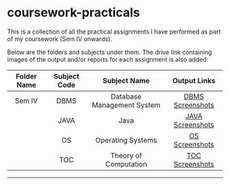 # coursework-practicals

This is a collection of all the practical assignments I have performed as part of my coursework (Sem IV onwards).

Below are the folders and subjects under them. The drive link containing images of the output and/or reports for each assignment is also added:

| Folder Name  | Subject Code |        Subject Name        |                                               Output Links                                               |
|:------------:|:------------:|:--------------------------:|:--------------------------------------------------------------------------------------------------------:|
|    Sem IV    |     DBMS     | Database Management System | [DBMS Screenshots](https://drive.google.com/drive/folders/1mjLP6pveUa13BDOIMsQmJpPhnV888NVB?usp=sharing) |
|              |     JAVA     |            Java            | [JAVA Screenshots](https://drive.google.com/drive/folders/1kc9tA7IoI6-6UlGN2Wi-UQbsNXfZv_de?usp=sharing) |
|              |      OS      |      Operating Systems     | [OS Screenshots](https://drive.google.com/drive/folders/18g3nHgKCU_Lsybproq88wRPItks2vOxr?usp=sharing)   |
|              |      TOC     |    Theory of Computation   | [TOC Screenshots](https://drive.google.com/drive/folders/1TIhbUHi1mp2dHroIZSK8jaS6_MJ0pCZ8?usp=sharing)  |

--------------------------------------------------------------------------------------------
